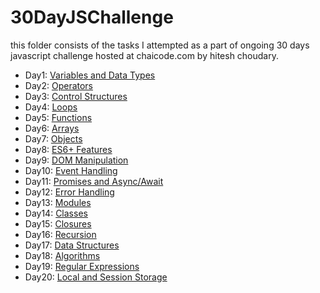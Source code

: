 # 30DayJSChallenge
this folder consists of the tasks I attempted as a part of ongoing 30 days javascript challenge hosted at chaicode.com by hitesh choudary.
- Day1: [Variables and Data Types](day1/variablesAndDataTypes.js)
- Day2: [Operators](day2/operators.js)
- Day3: [Control Structures](day3/)
- Day4: [Loops](day4/)
- Day5: [Functions](day5/)
- Day6: [Arrays](day6/)
- Day7: [Objects](day7/)
- Day8: [ES6+ Features](day8/)
- Day9: [DOM Manipulation](day9/)
- Day10: [Event Handling](day10/)
- Day11: [Promises and Async/Await](day11/)
- Day12: [Error Handling](day12/)
- Day13: [Modules](day13/)
- Day14: [Classes](day14/)
- Day15: [Closures](day15/)
- Day16: [Recursion](day16/)
- Day17: [Data Structures](day17/)
- Day18: [Algorithms](day18/)
- Day19: [Regular Expressions](day19/)
- Day20: [Local and Session Storage](day20/)